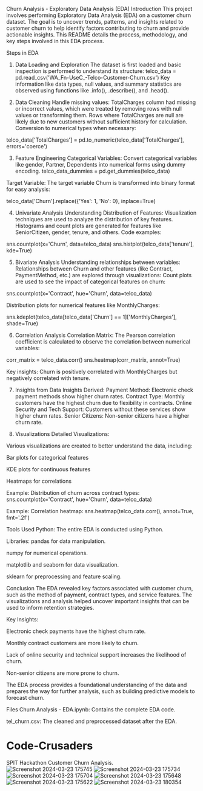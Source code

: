 Churn Analysis - Exploratory Data Analysis (EDA)
Introduction
This project involves performing Exploratory Data Analysis (EDA) on a customer churn dataset. The goal is to uncover trends, patterns, and insights related to customer churn to help identify factors contributing to churn and provide actionable insights. This README details the process, methodology, and key steps involved in this EDA process.

Steps in EDA
1. Data Loading and Exploration
The dataset is first loaded and basic inspection is performed to understand its structure:
telco_data = pd.read_csv('WA_Fn-UseC_-Telco-Customer-Churn.csv')
Key information like data types, null values, and summary statistics are observed using functions like .info(), .describe(), and .head().

2. Data Cleaning
Handle missing values:
TotalCharges column had missing or incorrect values, which were treated by removing rows with null values or transforming them.
Rows where TotalCharges are null are likely due to new customers without sufficient history for calculation.
Conversion to numerical types when necessary:

telco_data['TotalCharges'] = pd.to_numeric(telco_data['TotalCharges'], errors='coerce')

3. Feature Engineering
Categorical Variables: Convert categorical variables like gender, Partner, Dependents into numerical forms using dummy encoding.
telco_data_dummies = pd.get_dummies(telco_data)

Target Variable: The target variable Churn is transformed into binary format for easy analysis:

telco_data['Churn'].replace({'Yes': 1, 'No': 0}, inplace=True)

4. Univariate Analysis
Understanding Distribution of Features:
Visualization techniques are used to analyze the distribution of key features. Histograms and count plots are generated for features like SeniorCitizen, gender, tenure, and others.
Code examples:

sns.countplot(x='Churn', data=telco_data)
sns.histplot(telco_data['tenure'], kde=True)

5. Bivariate Analysis
Understanding relationships between variables:
Relationships between Churn and other features (like Contract, PaymentMethod, etc.) are explored through visualizations:
Count plots are used to see the impact of categorical features on churn:

sns.countplot(x='Contract', hue='Churn', data=telco_data)

Distribution plots for numerical features like MonthlyCharges:

sns.kdeplot(telco_data[telco_data['Churn'] == 1]['MonthlyCharges'], shade=True)

6. Correlation Analysis
Correlation Matrix:
The Pearson correlation coefficient is calculated to observe the correlation between numerical variables:

corr_matrix = telco_data.corr()
sns.heatmap(corr_matrix, annot=True)

Key insights:
Churn is positively correlated with MonthlyCharges but negatively correlated with tenure.

7. Insights from Data
Insights Derived:
Payment Method: Electronic check payment methods show higher churn rates.
Contract Type: Monthly customers have the highest churn due to flexibility in contracts.
Online Security and Tech Support: Customers without these services show higher churn rates.
Senior Citizens: Non-senior citizens have a higher churn rate.

8. Visualizations
Detailed Visualizations:

Various visualizations are created to better understand the data, including:

Bar plots for categorical features

KDE plots for continuous features

Heatmaps for correlations


Example: Distribution of churn across contract types:
sns.countplot(x='Contract', hue='Churn', data=telco_data)

Example: Correlation heatmap:
sns.heatmap(telco_data.corr(), annot=True, fmt='.2f')

Tools Used
Python: The entire EDA is conducted using Python.

Libraries:
pandas for data manipulation.

numpy for numerical operations.

matplotlib and seaborn for data visualization.

sklearn for preprocessing and feature scaling.


Conclusion
The EDA revealed key factors associated with customer churn, such as the method of payment, contract types, and service features. The visualizations and analysis helped uncover important insights that can be used to inform retention strategies.

Key Insights:

Electronic check payments have the highest churn rate.

Monthly contract customers are more likely to churn.

Lack of online security and technical support increases the likelihood of churn.

Non-senior citizens are more prone to churn.

The EDA process provides a foundational understanding of the data and prepares the way for further analysis, such as building predictive models to forecast churn.


Files
Churn Analysis - EDA.ipynb: Contains the complete EDA code.

tel_churn.csv: The cleaned and preprocessed dataset after the EDA.

# Code-Crusaders
SPIT Hackathon Customer Churn Analysis.
![Screenshot 2024-03-23 175745](https://github.com/Ajinkya2101/Code-Crusaders/assets/73093700/f8ac928f-3330-4a1e-94d7-556052149773)
![Screenshot 2024-03-23 175734](https://github.com/Ajinkya2101/Code-Crusaders/assets/73093700/d0b5304e-6b0a-4a47-8039-26eb29fc1670)
![Screenshot 2024-03-23 175704](https://github.com/Ajinkya2101/Code-Crusaders/assets/73093700/7082a805-bc18-48be-90a0-03cd994e68eb)
![Screenshot 2024-03-23 175648](https://github.com/Ajinkya2101/Code-Crusaders/assets/73093700/0b0495a8-8c5e-43d0-9dd1-1c73fe111ded)
![Screenshot 2024-03-23 175622](https://github.com/Ajinkya2101/Code-Crusaders/assets/73093700/2f824690-4bbe-4963-b8d4-14b3068beddf)
![Screenshot 2024-03-23 180354](https://github.com/Ajinkya2101/Code-Crusaders/assets/73093700/2e5bac2e-61a0-4f34-a8cb-17bc4e291262)


